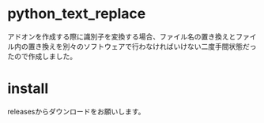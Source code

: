 # python_text_replace
アドオンを作成する際に識別子を変換する場合、ファイル名の置き換えとファイル内の置き換えを別々のソフトウェアで行わなければいけない二度手間状態だったので作成しました。

# install
releasesからダウンロードをお願いします。